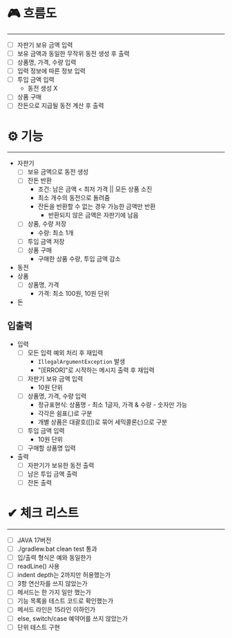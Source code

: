 # 🎮 흐름도

---

- [ ] 자판기 보유 금액 입력
- [ ] 보유 금액과 동일한 무작위 동전 생성 후 출력
- [ ] 상품명, 가격, 수량 입력
- [ ] 입력 정보에 따른 정보 입력
- [ ] 투입 금액 입력
    - 동전 생성 X
- [ ] 상품 구매
- [ ] 잔돈으로 지급될 동전 계산 후 출력

# ⚙ 기능

---

- 자판기
    - [ ] 보유 금액으로 동전 생성
    - [ ] 잔돈 반환
        - 조건: 남은 금액 < 최저 가격 || 모든 상품 소진
        - 최소 개수의 동전으로 돌려줌
        - 잔돈을 반환할 수 없는 경우 가능한 금액만 반환
            - 반환되지 않은 금액은 자판기에 남음
    - [ ] 상품, 수량 저장
        - 수량: 최소 1개
    - [ ] 투입 금액 저장
    - [ ] 상품 구매
        - 구매한 상품 수량, 투입 금액 감소
- 동전
- 상품
    - [ ] 상품명, 가격
        - 가격: 최소 100원, 10원 단위
- 돈

## 입출력

- 입력
    - [ ] 모든 입력 예외 처리 후 재입력
        - `IllegalArgumentException` 발생
        - "[ERROR]"로 시작하는 메시지 출력 후 재입력
    - [ ] 자판기 보유 금액 입력
        - 10원 단위
    - [ ] 상품명, 가격, 수량 입력
        - 정규표현식: 상품명 - 최소 1글자, 가격 & 수량 - 숫자만 가능
        - 각각은 쉼표(,)로 구분
        - 개별 상품은 대괄호([])로 묶어 세믹콜론(;)으로 구분
    - [ ] 투입 금액 입력
        - 10원 단위
    - [ ] 구매할 상품명 입력
- 출력
    - [ ] 자판기가 보유한 동전 출력
    - [ ] 남은 투입 금액 출력
    - [ ] 잔돈 출력

# ✔ 체크 리스트

---

- [ ] JAVA 17버전
- [ ] ./gradlew.bat clean test 통과
- [ ] 입/출력 형식은 예와 동일한가
- [ ] readLine() 사용
- [ ] indent depth는 2까지만 허용했는가
- [ ] 3항 연산자를 쓰지 않았는가
- [ ] 메서드는 한 가지 일만 했는가
- [ ] 기능 목록을 테스트 코드로 확인했는가
- [ ] 메서드 라인은 15라인 이하인가
- [ ] else, switch/case 예약어를 쓰지 않았는가
- [ ] 단위 테스트 구현